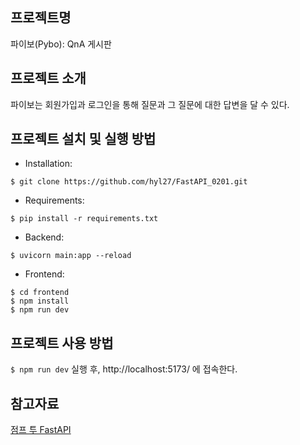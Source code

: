 ## 프로젝트명
파이보(Pybo): QnA 게시판


## 프로젝트 소개
파이보는 회원가입과 로그인을 통해 질문과 그 질문에 대한 답변을 달 수 있다.


## 프로젝트 설치 및 실행 방법
* Installation:
  
`$ git clone https://github.com/hyl27/FastAPI_0201.git`

* Requirements:
  
`$ pip install -r requirements.txt`  


* Backend:
  
```
$ uvicorn main:app --reload
```

* Frontend:
  
```
$ cd frontend
$ npm install
$ npm run dev
```


## 프로젝트 사용 방법
`$ npm run dev` 실행 후,
http://localhost:5173/ 에 접속한다.

## 참고자료
[점프 투 FastAPI](https://wikidocs.net/book/8531)

